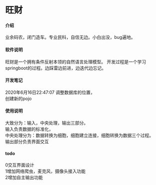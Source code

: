 # 旺财

#### 介绍

业余码农，闭门造车。专业民科，自信无边。小白出没，bug遍地。

#### 软件说明
旺财是一个拥有条件反射本领的自然语言处理模型。
开发过程是一个学习springboot的过程。边踩雷边前进，边迭代边忘记。


#### 开发笔记
2020年6月16日22:47:07
调整数据库的位置，  
创建新的pojo


#### 使用说明
大致分为：输入，中央处理，输出三部分。  
输入负责数据的标准化，  
中央处理分为：数据转换为细胞，细胞建立连接，细胞转换为数据三个过程。  
输出部分负责界面交互

#### todo
0交互界面设计  
1增加网络爬虫，麦克风，摄像头接入功能  
2增加自主输出功能

